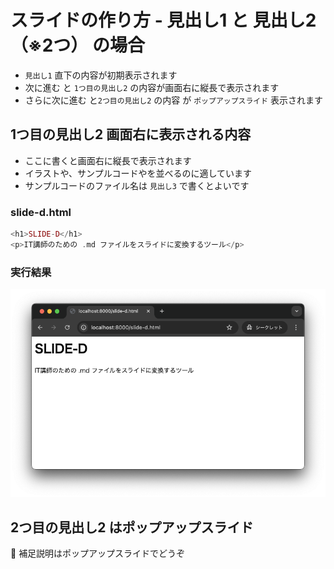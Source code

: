 # スライドの作り方 - 見出し1 と 見出し2（※2つ） の場合

+ `見出し1` 直下の内容が初期表示されます
+ 次に進む と `1つ目の見出し2` の内容が画面右に縦長で表示されます
+ さらに次に進む と`2つ目の見出し2` の内容 が `ポップアップスライド` 表示されます

## 1つ目の見出し2 画面右に表示される内容

+ ここに書くと画面右に縦長で表示されます
+ イラストや、サンプルコードやを並べるのに適しています
+ サンプルコードのファイル名は `見出し3` で書くとよいです

### slide-d.html

```php
<h1>SLIDE-D</h1>
<p>IT講師のための .md ファイルをスライドに変換するツール</p>
```

### 実行結果

![](https://raw.githubusercontent.com/murayama333/md2slide/refs/heads/main/md/usage/img/01.png)

## 2つ目の見出し2 はポップアップスライド

💬 補足説明はポップアップスライドでどうぞ

